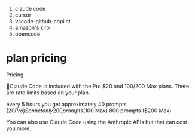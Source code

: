 1. claude code
2. cursor
3. vscode-github-copilot
4. amazon's kiro
5. opencode


# plan pricing
Pricing

🔸Claude Code is included with the Pro $20 and $100/$200 Max plans. There are rate limits based on your plan.

every 5 hours you get approximately
40 prompts ($20 Pro) Sonnet only
200 prompts ($100 Max)
800 prompts ($200 Max)

You can also use Claude Code using the Anthropic APIs but that can cost you more.